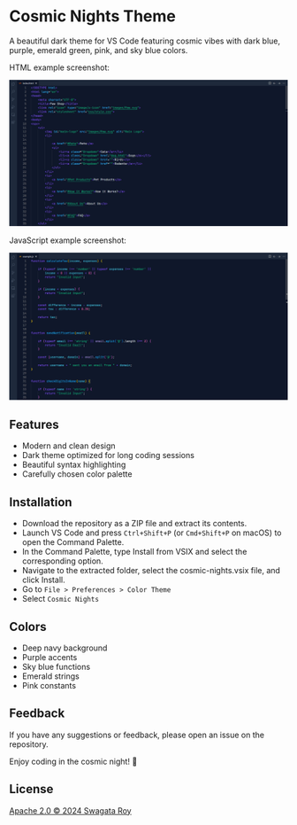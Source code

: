 # Cosmic Nights Theme

A beautiful dark theme for VS Code featuring cosmic vibes with dark blue, purple, emerald green, pink, and sky blue colors.

HTML example screenshot:

![Cosmic Nights Theme](https://raw.githubusercontent.com/Swagata-Roy/cosmic-nights-vs-code-theme/main/images/html_example.png)

JavaScript example screenshot:

![Cosmic Nights Theme](https://raw.githubusercontent.com/Swagata-Roy/cosmic-nights-vs-code-theme/main/images/js_example.png)

## Features

- Modern and clean design
- Dark theme optimized for long coding sessions
- Beautiful syntax highlighting
- Carefully chosen color palette

## Installation

- Download the repository as a ZIP file and extract its contents.
- Launch VS Code and press `Ctrl+Shift+P` (or `Cmd+Shift+P` on macOS) to open the Command Palette.
- In the Command Palette, type Install from VSIX and select the corresponding option.
- Navigate to the extracted folder, select the cosmic-nights.vsix file, and click Install.
- Go to `File > Preferences > Color Theme`
- Select `Cosmic Nights`

## Colors

- Deep navy background
- Purple accents
- Sky blue functions
- Emerald strings
- Pink constants

## Feedback

If you have any suggestions or feedback, please open an issue on the repository.

Enjoy coding in the cosmic night! 🌌

## License

[Apache 2.0 © 2024 Swagata Roy](./LICENSE)